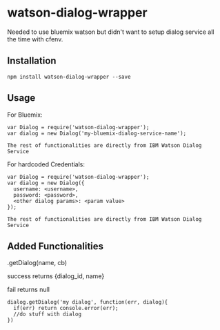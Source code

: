 # watson-dialog-wrapper

Needed to use bluemix watson but didn't want to setup dialog service all the time with cfenv.

Installation
-----------

```
npm install watson-dialog-wrapper --save
```

Usage
-----------
For Bluemix:
```
var Dialog = require('watson-dialog-wrapper');
var dialog = new Dialog('my-bluemix-dialog-service-name');

The rest of functionalities are directly from IBM Watson Dialog Service
```
For hardcoded Credentials:

```
var Dialog = require('watson-dialog-wrapper');
var dialog = new Dialog({
  username: <username>,
  password: <password>,
  <other dialog params>: <param value>
});

The rest of functionalities are directly from IBM Watson Dialog Service
```

Added Functionalities
-----------
.getDialog(name, cb)

success returns {dialog_id, name}

fail returns null
```
dialog.getDialog('my dialog', function(err, dialog){
  if(err) return console.error(err);
  //do stuff with dialog
})
```
